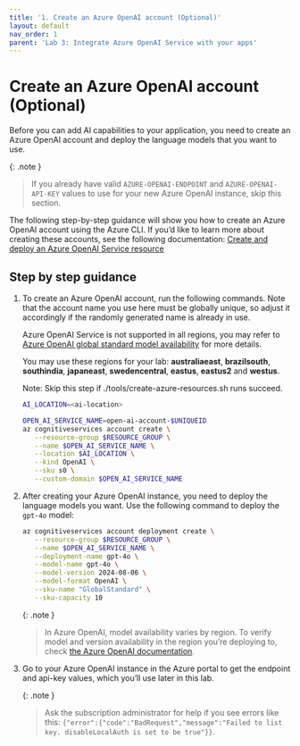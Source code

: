 ```yaml
---
title: '1. Create an Azure OpenAI account (Optional)'
layout: default
nav_order: 1
parent: 'Lab 3: Integrate Azure OpenAI Service with your apps'
---
```


# Create an Azure OpenAI account (Optional)

Before you can add AI capabilities to your application, you need to create an Azure OpenAI account and deploy the language models that you want to use.

{: .note }
> If you already have valid `AZURE-OPENAI-ENDPOINT` and `AZURE-OPENAI-API-KEY` values to use for your new Azure OpenAI instance, skip this section.

The following step-by-step guidance will show you how to create an Azure OpenAI account using the Azure CLI. If you’d like to learn more about creating these accounts, see the following documentation: [Create and deploy an Azure OpenAI Service resource](https://learn.microsoft.com/azure/ai-services/openai/how-to/create-resource)

## Step by step guidance

1. To create an Azure OpenAI account, run the following commands. Note that the account name you use here must be globally unique, so adjust it accordingly if the randomly generated name is already in use.

   Azure OpenAI Service is not supported in all regions, you may refer to [Azure OpenAI global standard model availability](https://learn.microsoft.com/en-us/azure/ai-services/openai/concepts/models?tabs=global-standard%2Cstandard-chat-completions#models-by-deployment-type) for more details.

   You may use these regions for your lab: **australiaeast**, **brazilsouth**, **southindia**, **japaneast**, **swedencentral**, **eastus**, **eastus2** and **westus**.

   Note: Skip this step if ./tools/create-azure-resources.sh runs succeed.

   ```bash
   AI_LOCATION=<ai-location>

   OPEN_AI_SERVICE_NAME=open-ai-account-$UNIQUEID
   az cognitiveservices account create \
      --resource-group $RESOURCE_GROUP \
      --name $OPEN_AI_SERVICE_NAME \
      --location $AI_LOCATION \
      --kind OpenAI \
      --sku s0 \
      --custom-domain $OPEN_AI_SERVICE_NAME
   ```

1. After creating your Azure OpenAI instance, you need to deploy the language models you want. Use the following command to deploy the `gpt-4o` model:

   ```bash
   az cognitiveservices account deployment create \
      --resource-group $RESOURCE_GROUP \
      --name $OPEN_AI_SERVICE_NAME \
      --deployment-name gpt-4o \
      --model-name gpt-4o \
      --model-version 2024-08-06 \
      --model-format OpenAI \
      --sku-name "GlobalStandard" \
      --sku-capacity 10
   ```

   {: .note }
   > In Azure OpenAI, model availability varies by region. To verify model and version availability in the region you’re deploying to, check [the Azure OpenAI documentation](https://learn.microsoft.com/en-us/azure/ai-services/openai/concepts/models?tabs=global-standard%2Cstandard-chat-completions#model-summary-table-and-region-availability).

1. Go to your Azure OpenAI instance in the Azure portal to get the endpoint and api-key values, which you’ll use later in this lab.

   {: .note }
   > Ask the subscription administrator for help if you see errors like this: `{"error":{"code":"BadRequest","message":"Failed to list key. disableLocalAuth is set to be true"}}`.
